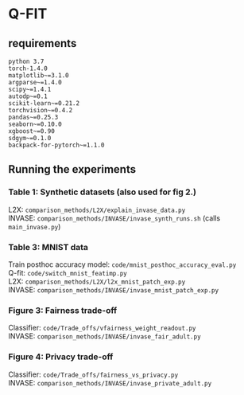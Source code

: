 # Q-FIT


## requirements

    python 3.7
    torch-1.4.0 
    matplotlib~=3.1.0
    argparse~=1.4.0
    scipy~=1.4.1
    autodp~=0.1
    scikit-learn~=0.21.2
    torchvision~=0.4.2
    pandas~=0.25.3
    seaborn~=0.10.0
    xgboost~=0.90
    sdgym~=0.1.0
    backpack-for-pytorch~=1.1.0
    
## Running the experiments
 
### Table 1: Synthetic datasets (also used for fig 2.)
 
L2X: `comparison_methods/L2X/explain_invase_data.py` \
INVASE: `comparison_methods/INVASE/invase_synth_runs.sh` (calls `main_invase.py`)


### Table 3: MNIST data

Train posthoc accuracy model: `code/mnist_posthoc_accuracy_eval.py` \
Q-fit: `code/switch_mnist_featimp.py` \
L2X: `comparison_methods/L2X/l2x_mnist_patch_exp.py` \
INVASE: `comparison_methods/INVASE/invase_mnist_patch_exp.py` 

### Figure 3: Fairness trade-off

Classifier: `code/Trade_offs/vfairness_weight_readout.py` \
INVASE: `comparison_methods/INVASE/invase_fair_adult.py`

### Figure 4: Privacy trade-off

Classifier: `code/Trade_offs/fairness_vs_privacy.py` \
INVASE: `comparison_methods/INVASE/invase_private_adult.py`

